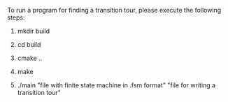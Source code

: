 To run a program for finding a transition tour, please execute the following steps:

1) mkdir build

2) cd build

3) cmake ..

4) make

5) ./main "file with finite state machine in .fsm format" "file for writing a transition tour"
